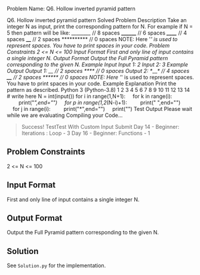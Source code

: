 Problem Name: Q6. Hollow inverted pyramid pattern

Q6. Hollow inverted pyramid pattern
Solved
Problem Description
Take an integer N as input, print the corresponding pattern for N.
For example if N = 5 then pattern will be like:
*________* // 8 spaces
**______** // 6 spaces
***____*** // 4 spaces
****__**** // 2 spaces
********** // 0 spaces
NOTE: Here '_' is used to represent spaces. You have to print spaces in your code.
Problem Constraints
2 <= N <= 100
Input Format
First and only line of input contains a single integer N.
Output Format
Output the Full Pyramid pattern corresponding to the given N.
Example Input
Input 1:
 2
Input 2:
 3
Example Output
Output 1:
*__* // 2 spaces
**** // 0 spaces
Output 2:
*____* // 4 spaces
**__** // 2 spaces
****** // 0 spaces
NOTE: Here '_' is used to represent spaces. You have to print spaces in your code.
Example Explanation
 Print the pattern as described.
Python 3 (Python-3.8)
1
2
3
4
5
6
7
8
9
10
11
12
13
14
# write here
N = int(input())
for i in range(1,N+1):
    for k in range(i):
        print("*",end="")
    for p in range(1,2*(N-i)+1):
        print(" ",end="")
    for j in range(i):
        print("*",end="")
    print("")
Test Output
Please wait while we are evaluating
Compiling your Code...
> Success!
TestTest With Custom Input
Submit
Day 14 - Beginner: Iterations : Loop - 3
Day 16 - Beginner: Functions - 1

## Problem Constraints

2 <= N <= 100

## Input Format

First and only line of input contains a single integer N.

## Output Format

Output the Full Pyramid pattern corresponding to the given N.

## Solution

See `Solution.py` for the implementation.